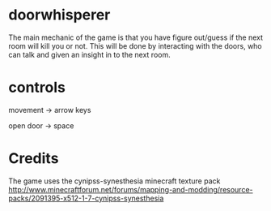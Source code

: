 # doorwhisperer
The main mechanic of the game is that you have figure out/guess if the next room will kill you or not. 
This will be done by interacting with the doors, who can talk and given an insight in to the next room.

# controls
movement -> arrow keys

open door -> space

# Credits

The game uses the cynipss-synesthesia minecraft texture pack
http://www.minecraftforum.net/forums/mapping-and-modding/resource-packs/2091395-x512-1-7-cynipss-synesthesia
